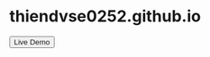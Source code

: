 # thiendvse0252.github.io
<button class="button button1"><a style="text-decoration: none" href="https://thiendvse0252.github.io/" />Live Demo</button>
